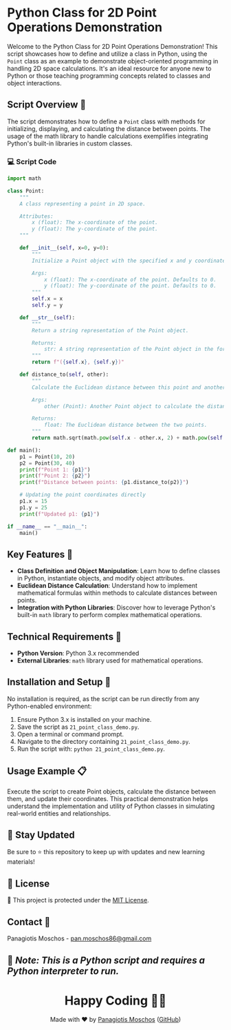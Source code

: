 # Python Class for 2D Point Operations Demonstration

Welcome to the Python Class for 2D Point Operations Demonstration! This script showcases how to define and utilize a class in Python, using the `Point` class as an example to demonstrate object-oriented programming in handling 2D space calculations. It's an ideal resource for anyone new to Python or those teaching programming concepts related to classes and object interactions.

## Script Overview 📘

The script demonstrates how to define a `Point` class with methods for initializing, displaying, and calculating the distance between points. The usage of the math library to handle calculations exemplifies integrating Python's built-in libraries in custom classes.

### :computer: Script Code

```python
import math

class Point:
    """
    A class representing a point in 2D space.

    Attributes:
        x (float): The x-coordinate of the point.
        y (float): The y-coordinate of the point.
    """

    def __init__(self, x=0, y=0):
        """
        Initialize a Point object with the specified x and y coordinates.

        Args:
            x (float): The x-coordinate of the point. Defaults to 0.
            y (float): The y-coordinate of the point. Defaults to 0.
        """
        self.x = x
        self.y = y

    def __str__(self):
        """
        Return a string representation of the Point object.

        Returns:
            str: A string representation of the Point object in the format (x, y).
        """
        return f"({self.x}, {self.y})"

    def distance_to(self, other):
        """
        Calculate the Euclidean distance between this point and another point.

        Args:
            other (Point): Another Point object to calculate the distance to.

        Returns:
            float: The Euclidean distance between the two points.
        """
        return math.sqrt(math.pow(self.x - other.x, 2) + math.pow(self.y - other.y, 2))

def main():
    p1 = Point(10, 20)
    p2 = Point(30, 40)
    print(f"Point 1: {p1}")
    print(f"Point 2: {p2}")
    print(f"Distance between points: {p1.distance_to(p2)}")

    # Updating the point coordinates directly
    p1.x = 15
    p1.y = 25
    print(f"Updated p1: {p1}")

if __name__ == "__main__":
    main()
```

## Key Features 🌟
- **Class Definition and Object Manipulation**: Learn how to define classes in Python, instantiate objects, and modify object attributes.
- **Euclidean Distance Calculation**: Understand how to implement mathematical formulas within methods to calculate distances between points.
- **Integration with Python Libraries**: Discover how to leverage Python's built-in `math` library to perform complex mathematical operations.

## Technical Requirements 🔧
- **Python Version**: Python 3.x recommended
- **External Libraries**: `math` library used for mathematical operations.

## Installation and Setup 🚀
No installation is required, as the script can be run directly from any Python-enabled environment:
1. Ensure Python 3.x is installed on your machine.
2. Save the script as `21_point_class_demo.py`.
3. Open a terminal or command prompt.
4. Navigate to the directory containing `21_point_class_demo.py`.
5. Run the script with: `python 21_point_class_demo.py`.

## Usage Example 📋
Execute the script to create Point objects, calculate the distance between them, and update their coordinates. This practical demonstration helps understand the implementation and utility of Python classes in simulating real-world entities and relationships.

## 📢 Stay Updated
Be sure to ⭐ this repository to keep up with updates and new learning materials!

## 📄 License
🔐 This project is protected under the [MIT License](https://mit-license.org/).

## Contact 📧
Panagiotis Moschos - pan.moschos86@gmail.com

🔗 *Note: This is a Python script and requires a Python interpreter to run.*
---
<h1 align="center">Happy Coding 👨‍💻</h1>

<p align="center">
  Made with ❤️ by <a href="https://www.linkedin.com/in/panagiotis-moschos">Panagiotis Moschos</a> (<a href="https://github.com/pmoschos">GitHub</a>)
</p>